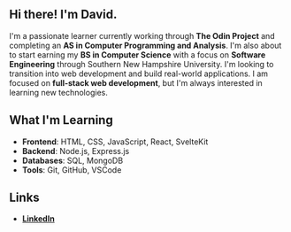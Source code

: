 ## Hi there! I'm David.
I'm a passionate learner currently working through **The Odin Project** and completing an **AS in Computer Programming and Analysis**. I'm also about to start earning my **BS in Computer Science** with a focus on **Software Engineering** through Southern New Hampshire University. I'm looking to transition into web development and build real-world applications. I am focused on **full-stack web development**, but I'm always interested in learning new technologies.

## What I'm Learning
- **Frontend**: HTML, CSS, JavaScript, React, SvelteKit
- **Backend**: Node.js, Express.js
- **Databases**: SQL, MongoDB
- **Tools**: Git, GitHub, VSCode

## Links
- **[LinkedIn](https://www.linkedin.com/in/david-reichardt-a30337253/)** 
